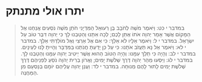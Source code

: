 # יתרו אולי מתנתק

> במדבר י כט: וַיֹּאמֶר מֹשֶׁה לְחֹבָב בֶּן רְעוּאֵל הַמִּדְיָנִי חֹתֵן מֹשֶׁה נֹסְעִים אֲנַחְנוּ אֶל הַמָּקוֹם אֲשֶׁר אָמַר יְהוָה אֹתוֹ אֶתֵּן לָכֶם; לְכָה אִתָּנוּ וְהֵטַבְנוּ לָךְ כִּי יְהוָה דִּבֶּר טוֹב עַל יִשְׂרָאֵל.
> במדבר י ל: וַיֹּאמֶר אֵלָיו לֹא אֵלֵךְ:  כִּי אִם אֶל אַרְצִי וְאֶל מוֹלַדְתִּי אֵלֵךְ.
> במדבר י לא: וַיֹּאמֶר אַל נָא תַּעֲזֹב אֹתָנוּ:  כִּי עַל כֵּן יָדַעְתָּ חֲנֹתֵנוּ בַּמִּדְבָּר וְהָיִיתָ לָּנוּ לְעֵינָיִם.
> במדבר י לב: וְהָיָה כִּי תֵלֵךְ עִמָּנוּ:  וְהָיָה הַטּוֹב הַהוּא אֲשֶׁר יֵיטִיב יְהוָה עִמָּנוּ וְהֵטַבְנוּ לָךְ.
> במדבר י לג: וַיִּסְעוּ מֵהַר יְהוָה דֶּרֶךְ שְׁלֹשֶׁת יָמִים; וַאֲרוֹן בְּרִית יְהוָה נֹסֵעַ לִפְנֵיהֶם דֶּרֶךְ שְׁלֹשֶׁת יָמִים לָתוּר לָהֶם מְנוּחָה.
> במדבר י לד: וַעֲנַן יְהוָה עֲלֵיהֶם יוֹמָם בְּנָסְעָם מִן הַמַּחֲנֶה. 
 

